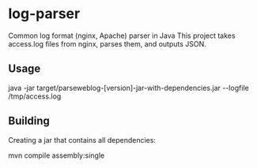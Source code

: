 log-parser
==========

Common log format (nginx, Apache) parser in Java
This project takes access.log files from nginx, parses them, and outputs JSON.

Usage
-----
   java -jar target/parseweblog-[version]-jar-with-dependencies.jar --logfile /tmp/access.log
   

Building
--------

Creating a jar that contains all dependencies:

  mvn compile assembly:single
  
  
